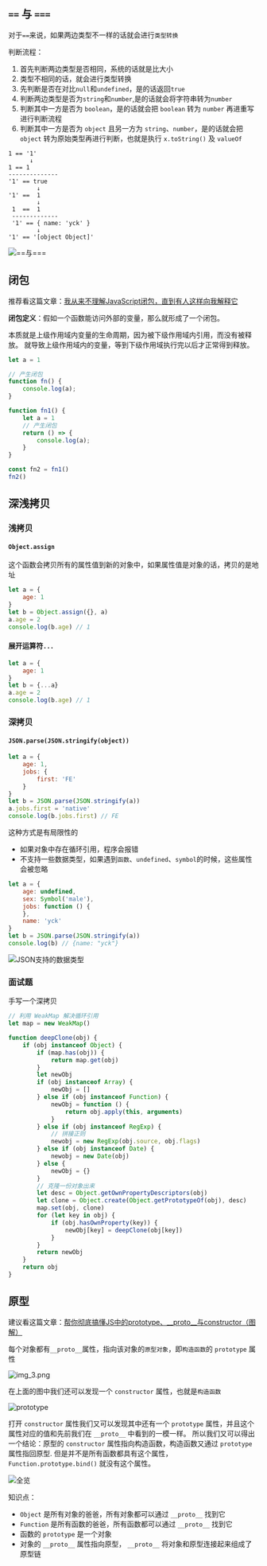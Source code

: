 ## `==` 与 `===`

对于`==`来说，如果两边类型不一样的话就会进行`类型转换`

判断流程：

1. 首先判断两边类型是否相同，系统的话就是比大小
2. 类型不相同的话，就会进行类型转换
3. 先判断是否在对比`null`和`undefined`，是的话返回`true`
4. 判断两边类型是否为`string`和`number`,是的话就会将字符串转为`number`
5. 判断其中一方是否为 `boolean`，是的话就会把 `boolean` 转为 `number` 再进重写进行判断流程
6. 判断其中一方是否为 `object` 且另一方为 `string`、`number`，是的话就会把 `object`
   转为原始类型再进行判断，也就是执行 `x.toString()` 及 `valueOf`

```
1 == '1'
      ↓
1 == 1
--------------
'1' == true
        ↓
'1' ==  1
        ↓
 1  ==  1
 -------------
 '1' == { name: 'yck' }
        ↓
'1' == '[object Object]'
```

![`==`与`===`](img.png)

## 闭包

推荐看这篇文章：[我从来不理解JavaScript闭包，直到有人这样向我解释它](https://juejin.cn/post/6844903858636849159?searchId=202311171434258441C440ED2B1600E826)

**闭包定义**：假如一个函数能访问外部的变量，那么就形成了一个闭包。

本质就是上级作用域内变量的生命周期，因为被下级作用域内引用，而没有被释放。
就导致上级作用域内的变量，等到下级作用域执行完以后才正常得到释放。

```js
let a = 1

// 产生闭包
function fn() {
    console.log(a);
}

function fn1() {
    let a = 1
    // 产生闭包
    return () => {
        console.log(a);
    }
}

const fn2 = fn1()
fn2()
```

## 深浅拷贝

### 浅拷贝

#### `Object.assign`

这个函数会拷贝所有的属性值到新的对象中，如果属性值是对象的话，拷贝的是地址

```js
let a = {
    age: 1
}
let b = Object.assign({}, a)
a.age = 2
console.log(b.age) // 1
```

#### 展开运算符`...`

```js
let a = {
    age: 1
}
let b = {...a}
a.age = 2
console.log(b.age) // 1
```

### 深拷贝

#### `JSON.parse(JSON.stringify(object))`

```js
let a = {
    age: 1,
    jobs: {
        first: 'FE'
    }
}
let b = JSON.parse(JSON.stringify(a))
a.jobs.first = 'native'
console.log(b.jobs.first) // FE
```

这种方式是有局限性的

- 如果对象中存在循环引用，程序会报错
- 不支持一些数据类型，如果遇到`函数`、`undefined`、`symbol`的时候，这些属性会被忽略

```js
let a = {
    age: undefined,
    sex: Symbol('male'),
    jobs: function () {
    },
    name: 'yck'
}
let b = JSON.parse(JSON.stringify(a))
console.log(b) // {name: "yck"}
```

![JSON支持的数据类型](img_1.png)

### 面试题

手写一个深拷贝

```js
// 利用 WeakMap 解决循环引用
let map = new WeakMap()

function deepClone(obj) {
    if (obj instanceof Object) {
        if (map.has(obj)) {
            return map.get(obj)
        }
        let newObj
        if (obj instanceof Array) {
            newObj = []
        } else if (obj instanceof Function) {
            newObj = function () {
                return obj.apply(this, arguments)
            }
        } else if (obj instanceof RegExp) {
            // 拼接正则
            newobj = new RegExp(obj.source, obj.flags)
        } else if (obj instanceof Date) {
            newobj = new Date(obj)
        } else {
            newObj = {}
        }
        // 克隆一份对象出来
        let desc = Object.getOwnPropertyDescriptors(obj)
        let clone = Object.create(Object.getPrototypeOf(obj), desc)
        map.set(obj, clone)
        for (let key in obj) {
            if (obj.hasOwnProperty(key)) {
                newObj[key] = deepClone(obj[key])
            }
        }
        return newObj
    }
    return obj
}
```

## 原型

建议看这篇文章：[帮你彻底搞懂JS中的prototype、__proto__与constructor（图解）](https://blog.csdn.net/cc18868876837/article/details/81211729)

每个对象都有`__proto__`属性，指向该对象的`原型对象`，即`构造函数`的 `prototype` 属性

![img_3.png](img_3.png)

在上面的图中我们还可以发现一个 `constructor` 属性，也就是`构造函数`

![prototype](img_2.png)

打开 `constructor` 属性我们又可以发现其中还有一个 `prototype` 属性，并且这个属性对应的值和先前我们在 `__proto__`
中看到的一模一样。
所以我们又可以得出一个结论：原型的 `constructor` 属性指向构造函数，构造函数又通过 `prototype` 属性指回原型.
但是并不是所有函数都具有这个属性，`Function.prototype.bind()` 就没有这个属性。

![全览](img_4.png)

知识点：

- `Object` 是所有对象的爸爸，所有对象都可以通过 `__proto__` 找到它
- `Function` 是所有函数的爸爸，所有函数都可以通过 `__proto__` 找到它
- 函数的 `prototype` 是一个对象
- 对象的 `__proto__` 属性指向原型， `__proto__` 将对象和原型连接起来组成了原型链
